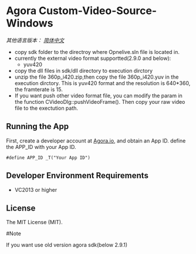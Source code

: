 # Agora Custom-Video-Source-Windows


*其他语言版本： [简体中文](README.zh.md)*

*  copy sdk folder to the directroy where Opnelive.sln file is located in.
*  currently the external video format supportted(2.9.0 and below):
    * yuv420
* copy the dll files in sdk/dll directory to execution dirctory
* unzip the file 360p_i420.zip,then copy the file 360p_i420.yuv in the execution dirctory. This is yuv420 format and the resolution is 640*360, the framterate is 15.
* If you want push other video format file, you can modify the param in the function CVideoDlg::pushVideoFrame().
  Then copy your raw video file to the exectution path.


## Running the App
First, create a developer account at [Agora.io](https://dashboard.agora.io/signin/), and obtain an App ID. define the APP_ID with your App ID.

```
#define APP_ID _T("Your App ID")
```

## Developer Environment Requirements
* VC2013 or higher
## License

The MIT License (MIT).

#Note

If you want use old version agora sdk(below 2.9.1)
